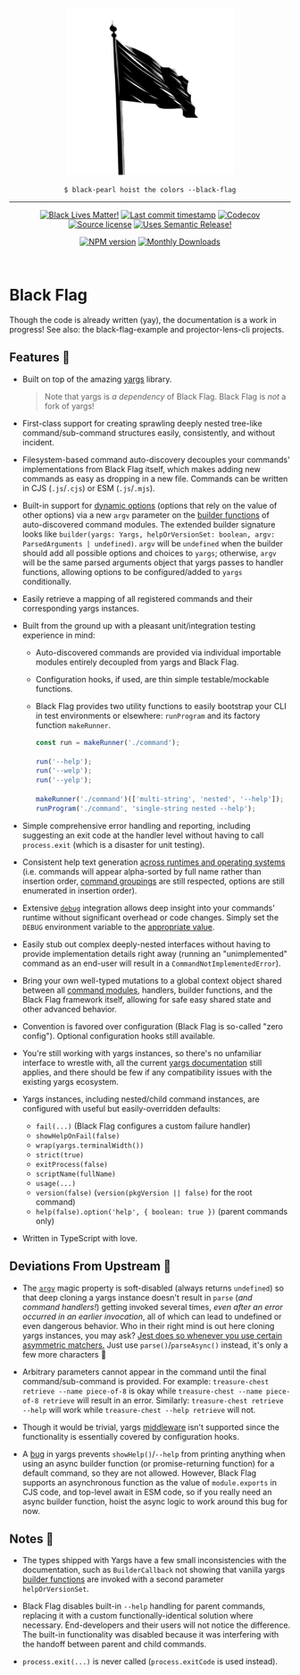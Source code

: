 <p align="center" width="100%">
  <img width="300" src="./black-flag.png">
</p>

<p align="center" width="100%">
  <code>$ black-pearl hoist the colors --black-flag</code>
</p>

<hr />

<!-- badges-start -->

<div align="center">

[![Black Lives Matter!][x-badge-blm-image]][x-badge-blm-link]
[![Last commit timestamp][x-badge-lastcommit-image]][x-badge-repo-link]
[![Codecov][x-badge-codecov-image]][x-badge-codecov-link]
[![Source license][x-badge-license-image]][x-badge-license-link]
[![Uses Semantic Release!][x-badge-semanticrelease-image]][x-badge-semanticrelease-link]

[![NPM version][x-badge-npm-image]][x-badge-npm-link]
[![Monthly Downloads][x-badge-downloads-image]][x-badge-npm-link]

</div>

<!-- badges-end -->

<br />

# Black Flag

Though the code is already written (yay), the documentation is a work in
progress! See also: the black-flag-example and projector-lens-cli projects.

## Features 🏴

- Built on top of the amazing [yargs](https://www.npmjs.com/package/yargs)
  library.

  > Note that yargs is _a dependency_ of Black Flag. Black Flag is _not_ a fork
  > of yargs!

- First-class support for creating sprawling deeply nested tree-like
  command/sub-command structures easily, consistently, and without incident.

- Filesystem-based command auto-discovery decouples your commands'
  implementations from Black Flag itself, which makes adding new commands as
  easy as dropping in a new file. Commands can be written in CJS (`.js`/`.cjs`)
  or ESM (`.js`/`.mjs`).

- Built-in support for
  [dynamic options](https://github.com/yargs/yargs/issues/793) (options that
  rely on the value of other options) via a new `argv` parameter on the
  [builder functions](https://github.com/yargs/yargs/blob/main/docs/api.md#commandmodule)
  of auto-discovered command modules. The extended builder signature looks like
  `builder(yargs: Yargs, helpOrVersionSet: boolean, argv: ParsedArguments | undefined)`.
  `argv` will be `undefined` when the builder should add all possible options
  and choices to `yargs`; otherwise, `argv` will be the same parsed arguments
  object that yargs passes to handler functions, allowing options to be
  configured/added to `yargs` conditionally.

- Easily retrieve a mapping of all registered commands and their corresponding
  yargs instances.

- Built from the ground up with a pleasant unit/integration testing experience
  in mind:

  - Auto-discovered commands are provided via individual importable modules
    entirely decoupled from yargs and Black Flag.
  - Configuration hooks, if used, are thin simple testable/mockable functions.
  - Black Flag provides two utility functions to easily bootstrap your CLI in
    test environments or elsewhere: `runProgram` and its factory function
    `makeRunner`.

    ```typescript
    const run = makeRunner('./command');

    run('--help');
    run('--welp');
    run('--yelp');

    makeRunner('./command')(['multi-string', 'nested', '--help']);
    runProgram('./command', 'single-string nested --help');
    ```

- Simple comprehensive error handling and reporting, including suggesting an
  exit code at the handler level without having to call `process.exit` (which is
  a disaster for unit testing).

- Consistent help text generation
  [across runtimes and operating systems](https://stackoverflow.com/a/56926465/1367414)
  (i.e. commands will appear alpha-sorted by full name rather than insertion
  order,
  [command groupings](https://github.com/yargs/yargs/blob/main/docs/api.md#user-content-groupkeys-groupname)
  are still respected, options are still enumerated in insertion order).

- Extensive [`debug`](https://www.npmjs.com/package/debug) integration allows
  deep insight into your commands' runtime without significant overhead or code
  changes. Simply set the `DEBUG` environment variable to the
  [appropriate value](https://www.npmjs.com/package/debug#usage).

- Easily stub out complex deeply-nested interfaces without having to provide
  implementation details right away (running an "unimplemented" command as an
  end-user will result in a `CommandNotImplementedError`).

- Bring your own well-typed mutations to a global context object shared between
  all
  [command modules](https://github.com/yargs/yargs/blob/main/docs/api.md#commandmodule),
  handlers, builder functions, and the Black Flag framework itself, allowing for
  safe easy shared state and other advanced behavior.

- Convention is favored over configuration (Black Flag is so-called "zero
  config"). Optional configuration hooks still available.

- You're still working with yargs instances, so there's no unfamiliar interface
  to wrestle with, all the current
  [yargs documentation](https://github.com/yargs/yargs/blob/main/docs/api.md)
  still applies, and there should be few if any compatibility issues with the
  existing yargs ecosystem.

- Yargs instances, including nested/child command instances, are configured with
  useful but easily-overridden defaults:

  - `fail(...)` (Black Flag configures a custom failure handler)
  - `showHelpOnFail(false)`
  - `wrap(yargs.terminalWidth())`
  - `strict(true)`
  - `exitProcess(false)`
  - `scriptName(fullName)`
  - `usage(...)`
  - `version(false)` (`version(pkgVersion || false)` for the root command)
  - `help(false).option('help', { boolean: true })` (parent commands only)

- Written in TypeScript with love.

## Deviations From Upstream 🏴

- The
  [`argv`](https://github.com/yargs/yargs/blob/main/docs/api.md#user-content-argv)
  magic property is soft-disabled (always returns `undefined`) so that deep
  cloning a yargs instance doesn't result in `parse` (_and command handlers!_)
  getting invoked several times, _even after an error occurred in an earlier
  invocation_, all of which can lead to undefined or even dangerous behavior.
  Who in their right mind is out here cloning yargs instances, you may ask?
  [Jest does so whenever you use certain asymmetric matchers.](https://github.com/jestjs/jest/blob/e7280a2132f454d5939b22c4e9a7a05b30cfcbe6/packages/jest-util/Readme.md#deepcycliccopy)
  Just use `parse()`/`parseAsync()` instead, it's only a few more characters 🙂

- Arbitrary parameters cannot appear in the command until the final
  command/sub-command is provided. For example:
  `treasure-chest retrieve --name piece-of-8` is okay while
  `treasure-chest --name piece-of-8 retrieve` will result in an error.
  Similarly: `treasure-chest retrieve --help` will work while
  `treasure-chest --help retrieve` will not.

- Though it would be trivial, yargs
  [middleware](https://github.com/yargs/yargs/blob/HEAD/docs/api.md#user-content-middlewarecallbacks-applybeforevalidation)
  isn't supported since the functionality is essentially covered by
  configuration hooks.

- A [bug](https://github.com/yargs/yargs/issues/793#issuecomment-704749472) in
  yargs prevents `showHelp()`/`--help` from printing anything when using an
  async builder function (or promise-returning function) for a default command,
  so they are not allowed. However, Black Flag supports an asynchronous function
  as the value of `module.exports` in CJS code, and top-level await in ESM code,
  so if you really need an async builder function, hoist the async logic to work
  around this bug for now.

## Notes 🏴

- The types shipped with Yargs have a few small inconsistencies with the
  documentation, such as `BuilderCallback` not showing that vanilla yargs
  [builder functions](https://github.com/yargs/yargs/blob/main/docs/api.md#commandmodule)
  are invoked with a second parameter `helpOrVersionSet`.

- Black Flag disables built-in `--help` handling for parent commands, replacing
  it with a custom functionally-identical solution where necessary.
  End-developers and their users will not notice the difference. The built-in
  functionality was disabled because it was interfering with the handoff between
  parent and child commands.

- `process.exit(...)` is never called (`process.exitCode` is used instead).

[x-badge-blm-image]: https://xunn.at/badge-blm 'Join the movement!'
[x-badge-blm-link]: https://xunn.at/donate-blm
[x-badge-codecov-image]:
  https://img.shields.io/codecov/c/github/Xunnamius/black-flag/main?style=flat-square&token=HWRIOBAAPW
  'Is this package well-tested?'
[x-badge-codecov-link]: https://codecov.io/gh/Xunnamius/black-flag
[x-badge-downloads-image]:
  https://img.shields.io/npm/dm/black-flag?style=flat-square
  'Number of times this package has been downloaded per month'
[x-badge-lastcommit-image]:
  https://img.shields.io/github/last-commit/xunnamius/black-flag?style=flat-square
  'Latest commit timestamp'
[x-badge-license-image]:
  https://img.shields.io/npm/l/black-flag?style=flat-square
  "This package's source license"
[x-badge-license-link]:
  https://github.com/Xunnamius/black-flag/blob/main/LICENSE
[x-badge-npm-image]:
  https://xunn.at/npm-pkg-version/black-flag
  'Install this package using npm or yarn!'
[x-badge-npm-link]: https://www.npmjs.com/package/black-flag
[x-badge-repo-link]: https://github.com/xunnamius/black-flag
[x-badge-semanticrelease-image]:
  https://xunn.at/badge-semantic-release
  'This repo practices continuous integration and deployment!'
[x-badge-semanticrelease-link]:
  https://github.com/semantic-release/semantic-release
[x-pkg-cjs-mojito]:
  https://dev.to/jakobjingleheimer/configuring-commonjs-es-modules-for-nodejs-12ed#publish-only-a-cjs-distribution-with-property-exports
[x-pkg-dual-package-hazard]:
  https://nodejs.org/api/packages.html#dual-package-hazard
[x-pkg-exports-conditions]:
  https://webpack.js.org/guides/package-exports#reference-syntax
[x-pkg-exports-module-key]:
  https://webpack.js.org/guides/package-exports#providing-commonjs-and-esm-version-stateless
[x-pkg-exports-types-key]:
  https://devblogs.microsoft.com/typescript/announcing-typescript-4-5-beta#packagejson-exports-imports-and-self-referencing
[x-pkg-side-effects-key]:
  https://webpack.js.org/guides/tree-shaking#mark-the-file-as-side-effect-free
[x-pkg-tree-shaking]: https://webpack.js.org/guides/tree-shaking
[x-pkg-type]:
  https://github.com/nodejs/node/blob/8d8e06a345043bec787e904edc9a2f5c5e9c275f/doc/api/packages.md#type
[x-repo-all-contributors]: https://github.com/all-contributors/all-contributors
[x-repo-all-contributors-emojis]: https://allcontributors.org/docs/en/emoji-key
[x-repo-choose-new-issue]:
  https://github.com/xunnamius/black-flag/issues/new/choose
[x-repo-contributing]: /CONTRIBUTING.md
[x-repo-docs]: docs
[x-repo-license]: ./LICENSE
[x-repo-package-json]: package.json
[x-repo-pr-compare]: https://github.com/xunnamius/black-flag/compare
[x-repo-support]: /.github/SUPPORT.md
